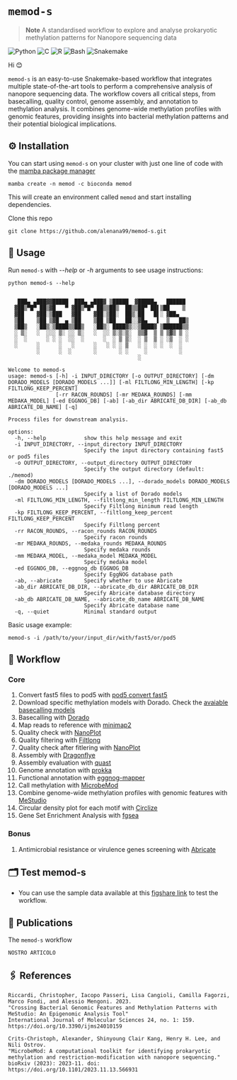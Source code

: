 # `memod-s`

> **Note**
> A standardised workflow to explore and analyse prokaryotic methylation patterns for Nanopore sequencing data

![Python](https://img.shields.io/badge/python-3670A0?style=for-the-badge&logo=python&logoColor=ffdd54) ![C](https://img.shields.io/badge/c-%2300599C.svg?style=for-the-badge&logo=c&logoColor=white) ![R](https://img.shields.io/badge/r-%23276DC3.svg?style=for-the-badge&logo=r&logoColor=white) ![Bash](https://img.shields.io/badge/bash-%234EAA25.svg?style=for-the-badge&logo=gnu-bash&logoColor=white) ![Snakemake](https://img.shields.io/badge/Snakemake-svg?style=for-the-badge&logo=c&logoColor=white) 


Hi :blush:

`memod-s` is an easy-to-use Snakemake-based workflow that integrates multiple state-of-the-art tools to perform a comprehensive analysis of nanopore sequencing data.
The workflow covers all critical steps, from basecalling, quality control, genome assembly, and annotation to methylation analysis.
It combines genome-wide methylation profiles with genomic features, providing insights into bacterial methylation patterns and their potential biological implications.

## ⚙️ Installation

You can start using `memod-s` on your cluster with just one line of code with the [mamba package manager](https://github.com/mamba-org/mamba)

```
mamba create -n memod -c bioconda memod
```

This will create an environment called `memod` and start installing dependencies.


Clone this repo

```
git clone https://github.com/alenana99/memod-s.git
```
## 🔧 Usage

Run `memod-s` with *--help* or *-h* arguments to see usage instructions:

```
python memod-s --help
```
```

   ███▄ ▄███▓▓█████  ███▄ ▄███▓ ▒█████  ▓█████▄   ██████
  ▓██▒▀█▀ ██▒▓█   ▀ ▓██▒▀█▀ ██▒▒██▒  ██▒▒██▀ ██▌▒██    ▒
  ▓██    ▓██░▒███   ▓██    ▓██░▒██░  ██▒░██   █▌░ ▓██▄
  ▒██    ▒██ ▒▓█  ▄ ▒██    ▒██ ▒██   ██░░▓█▄   ▌  ▒   ██▒
  ▒██▒   ░██▒░▒████▒▒██▒   ░██▒░ ████▓▒░░▒████▓ ▒██████▒▒
  ░ ▒░   ░  ░░░ ▒░ ░░ ▒░   ░  ░░ ▒░▒░▒░  ▒▒▓  ▒ ▒ ▒▓▒ ▒ ░
  ░  ░      ░ ░ ░  ░░  ░      ░  ░ ▒ ▒░  ░ ▒  ▒ ░ ░▒  ░ ░
  ░      ░      ░   ░      ░   ░ ░ ░ ▒   ░ ░  ░ ░  ░  ░
         ░      ░  ░       ░       ░ ░     ░          ░
                                         ░

Welcome to memod-s
usage: memod-s [-h] -i INPUT_DIRECTORY [-o OUTPUT_DIRECTORY] [-dm DORADO_MODELS [DORADO_MODELS ...]] [-ml FILTLONG_MIN_LENGTH] [-kp FILTLONG_KEEP_PERCENT]
               [-rr RACON_ROUNDS] [-mr MEDAKA_ROUNDS] [-mm MEDAKA_MODEL] [-ed EGGNOG_DB] [-ab] [-ab_dir ABRICATE_DB_DIR] [-ab_db ABRICATE_DB_NAME] [-q]

Process files for downstream analysis.

options:
  -h, --help            show this help message and exit
  -i INPUT_DIRECTORY, --input_directory INPUT_DIRECTORY
                        Specify the input directory containing fast5 or pod5 files
  -o OUTPUT_DIRECTORY, --output_directory OUTPUT_DIRECTORY
                        Specify the output directory (default: ./memod)
  -dm DORADO_MODELS [DORADO_MODELS ...], --dorado_models DORADO_MODELS [DORADO_MODELS ...]
                        Specify a list of Dorado models
  -ml FILTLONG_MIN_LENGTH, --filtlong_min_length FILTLONG_MIN_LENGTH
                        Specify Filtlong minimum read length
  -kp FILTLONG_KEEP_PERCENT, --filtlong_keep_percent FILTLONG_KEEP_PERCENT
                        Specify Filtlong percent
  -rr RACON_ROUNDS, --racon_rounds RACON_ROUNDS
                        Specify racon rounds
  -mr MEDAKA_ROUNDS, --medaka_rounds MEDAKA_ROUNDS
                        Specify medaka rounds
  -mm MEDAKA_MODEL, --medaka_model MEDAKA_MODEL
                        Specify medaka model
  -ed EGGNOG_DB, --eggnog_db EGGNOG_DB
                        Specify EggNOG database path
  -ab, --abricate       Specify whether to use Abricate
  -ab_dir ABRICATE_DB_DIR, --abricate_db_dir ABRICATE_DB_DIR
                        Specify Abricate database directory
  -ab_db ABRICATE_DB_NAME, --abricate_db_name ABRICATE_DB_NAME
                        Specify Abricate database name
  -q, --quiet           Minimal standard output

```
Basic usage example:

```
memod-s -i /path/to/your/input_dir/with/fast5/or/pod5
```

## 🐍 Workflow

### Core

1. Convert fast5 files to pod5 with [pod5 convert fast5](https://pod5-file-format.readthedocs.io/en/latest/docs/tools.html#pod5-convert-fast5)
2. Download specific methylation models with Dorado. Check the [avaiable basecalling models](https://github.com/nanoporetech/dorado?tab=readme-ov-file#available-basecalling-models)
3. Basecalling with [Dorado](https://github.com/nanoporetech/dorado)
4. Map reads to reference with [minimap2](https://github.com/lh3/minimap2)
5. Quality check with [NanoPlot](https://github.com/wdecoster/NanoPlot)
6. Quality filtering with [Filtlong](https://github.com/rrwick/Filtlong)
7. Quality check after fitlering with [NanoPlot](https://github.com/wdecoster/NanoPlot)
8. Assembly with [Dragonflye](https://github.com/rpetit3/dragonflye)
9. Assembly evaluation with [quast](https://github.com/ablab/quast)
10. Genome annotation with [prokka](https://github.com/tseemann/prokka)
11. Functional annotation with [eggnog-mapper](https://github.com/eggnogdb/eggnog-mapper)
12. Call methylation with [MicrobeMod](https://github.com/cultivarium/MicrobeMod)
13. Combine genome-wide methylation profiles with genomic features with [MeStudio](https://github.com/combogenomics/MeStudio) 
14. Circular density plot for each motif with [Circlize](https://github.com/jokergoo/circlize)
15. Gene Set Enrichment Analysis with [fgsea](https://github.com/alserglab/fgsea)

### Bonus

1.  Antimicrobial resistance or virulence genes screening with [Abricate](https://github.com/tseemann/abricate)

## 🗂️ Test memod-s

* You can use the sample data available at this [figshare link](https://figshare.com/account/items/28429985/edit) to test the workflow.


## 📄 Publications

The `memod-s` workflow 

```
NOSTRO ARTICOLO
```
## 🖇️ References
```
Riccardi, Christopher, Iacopo Passeri, Lisa Cangioli, Camilla Fagorzi, Marco Fondi, and Alessio Mengoni. 2023.
"Crossing Bacterial Genomic Features and Methylation Patterns with MeStudio: An Epigenomic Analysis Tool"
International Journal of Molecular Sciences 24, no. 1: 159.
https://doi.org/10.3390/ijms24010159

Crits-Christoph, Alexander, Shinyoung Clair Kang, Henry H. Lee, and Nili Ostrov.
"MicrobeMod: A computational toolkit for identifying prokaryotic methylation and restriction-modification with nanopore sequencing."
bioRxiv (2023): 2023-11. doi: https://doi.org/10.1101/2023.11.13.566931
```
